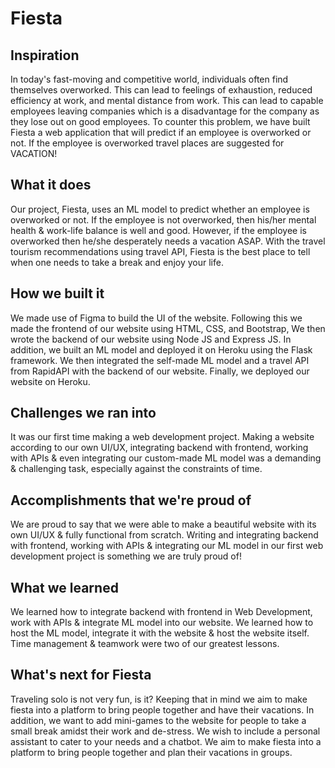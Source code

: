 # Fiesta
## Inspiration
In today's fast-moving and competitive world, individuals often find themselves overworked. This can lead to feelings of exhaustion, reduced efficiency at work, and mental distance from work. This can lead to capable employees leaving companies which is a disadvantage for the company as they lose out on good employees. To counter this problem, we have built Fiesta a web application that will predict if an employee is overworked or not. If the employee is overworked travel places are suggested for VACATION!

## What it does
Our project, Fiesta, uses an ML model to predict whether an employee is overworked or not. If the employee is not overworked, then his/her mental health & work-life balance is well and good. However, if the employee is overworked then he/she desperately needs a vacation ASAP. With the travel tourism recommendations using travel API, Fiesta is the best place to tell when one needs to take a break and enjoy your life. 

## How we built it
We made use of Figma to build the UI of the website. Following this we made the frontend of our website using HTML, CSS, and Bootstrap, We then wrote the backend of our website using Node JS and Express JS. In addition, we built an ML model and deployed it on Heroku using the Flask framework. We then integrated the self-made ML model and a travel API from RapidAPI with the backend of our website. Finally, we deployed our website on Heroku.

## Challenges we ran into
It was our first time making a web development project. Making a website according to our own UI/UX, integrating backend with frontend, working with APIs & even integrating our custom-made ML model was a demanding & challenging task, especially against the constraints of time.

## Accomplishments that we're proud of
We are proud to say that we were able to make a beautiful website with its own UI/UX & fully functional from scratch. Writing and integrating backend with frontend, working with APIs & integrating our  ML model in our first web development project is something we are truly proud of!

## What we learned
We learned how to integrate backend with frontend in Web Development, work with APIs & integrate ML model into our website. We learned how to host the ML model, integrate it with the website & host the website itself. Time management & teamwork were two of our greatest lessons.

## What's next for Fiesta
Traveling solo is not very fun, is it? Keeping that in mind we aim to make fiesta into a platform to bring people together and have their vacations. In addition, we want to add mini-games to the website for people to take a small break amidst their work and de-stress. We wish to include a  personal assistant to cater to your needs and a chatbot. We aim to make fiesta into a platform to bring people together and plan their vacations in groups.
